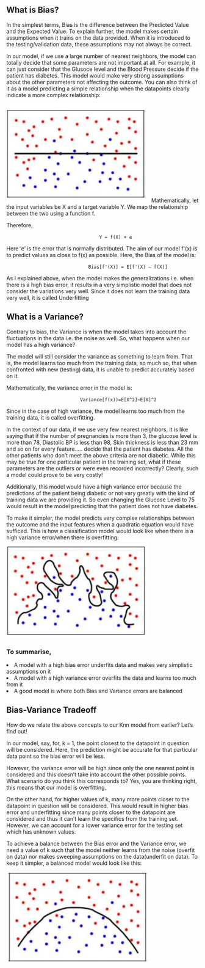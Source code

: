 ## What is Bias?
In the simplest terms, Bias is the difference between the Predicted Value and the Expected Value. To explain further, the model makes certain assumptions when it trains on the data provided. When it is introduced to the testing/validation data, these assumptions may not always be correct.

In our model, if we use a large number of nearest neighbors, the model can totally decide that some parameters are not important at all.  For example, it can just consider that the Glusoce level and the Blood Pressure decide if the patient has diabetes. This model would make very strong assumptions about the other parameters not affecting the outcome. You can also think of it as a model predicting a simple relationship when the datapoints clearly indicate a more complex relationship:

 ![](images/underfit.png)
Mathematically, let the input variables be X and a target variable Y. We map the relationship between the two using a function f.

Therefore,

                                      Y = f(X) + e
                                      
Here ‘e’ is the error that is normally distributed. The aim of our model f'(x) is to predict values as close to f(x) as possible. Here, the Bias of the model is:

                                  Bias[f'(X)] = E[f'(X) – f(X)]

As I explained above, when the model makes the generalizations i.e. when there is a high bias error, it results in a very simplistic model that does not consider the variations very well. Since it does not learn the training data very well, it is called Underfitting  
## What is a Variance?
Contrary to bias, the Variance is when the model takes into account the fluctuations in the data i.e. the noise as well. So, what happens when our model has a high variance?

The model will still consider the variance as something to learn from. That is, the model learns too much from the training data, so much so, that when confronted with new (testing) data, it is unable to predict accurately based on it.

Mathematically, the variance error in the model is:

                               Variance[f(x))=E[X^2]−E[X]^2

Since in the case of high variance, the model learns too much from the training data, it is called overfitting.

In the context of our data, if we use very few nearest neighbors, it is like saying that if the number of pregnancies is more than 3, the glucose level is more than 78, Diastolic BP is less than 98, Skin thickness is less than 23 mm and so on for every feature….. decide that the patient has diabetes. All the other patients who don’t meet the above criteria are not diabetic. While this may be true for one particular patient in the training set, what if these parameters are the outliers or were even recorded incorrectly? Clearly, such a model could prove to be very costly!

Additionally, this model would have a high variance error because the predictions of the patient being diabetic or not vary greatly with the kind of training data we are providing it. So even changing the Glucose Level to 75 would result in the model predicting that the patient does not have diabetes.

To make it simpler, the model predicts very complex relationships between the outcome and the input features when a quadratic equation would have sufficed. This is how a classification model would look like when there is a high variance error/when there is overfitting:
![](images/overfit.png)

### To summarise,

<li>A model with a high bias error underfits data and makes very simplistic assumptions on it
<li>A model with a high variance error overfits the data and learns too much from it
<li>A good model is where both Bias and Variance errors are balanced

## Bias-Variance Tradeoff
How do we relate the above concepts to our Knn model from earlier? Let’s find out!

In our model, say, for, k = 1, the point closest to the datapoint in question will be considered. Here, the prediction might be accurate for that particular data point so the bias error will be less.

However, the variance error will be high since only the one nearest point is considered and this doesn’t take into account the other possible points. What scenario do you think this corresponds to? Yes, you are thinking right, this means that our model is overfitting.

On the other hand, for higher values of k, many more points closer to the datapoint in question will be considered. This would result in higher bias error  and underfitting since many points closer to the datapoint are considered and thus it can’t learn the specifics from the training set. However, we can account for a lower variance error for the testing set which has unknown values.

To achieve a balance between the Bias error and the Variance error, we need a value of k such that the model neither learns from the noise (overfit on data) nor makes sweeping assumptions on the data(underfit on data). To keep it simpler, a balanced model would look like this:

![](images/balanced.png)
